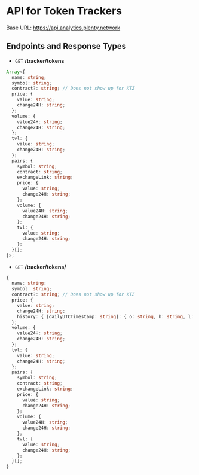 # API for Token Trackers

Base URL: https://api.analytics.plenty.network

## Endpoints and Response Types

- `GET` **/tracker/tokens**

```typescript
Array<{
  name: string;
  symbol: string;
  contract?: string; // Does not show up for XTZ
  price: {
    value: string;
    change24H: string;
  };
  volume: {
    value24H: string;
    change24H: string;
  };
  tvl: {
    value: string;
    change24H: string;
  };
  pairs: {
    symbol: string;
    contract: string;
    exchangeLink: string;
    price: {
      value: string;
      change24H: string;
    };
    volume: {
      value24H: string;
      change24H: string;
    };
    tvl: {
      value: string;
      change24H: string;
    };
  }[];
}>;
```

- `GET` **/tracker/tokens/<tokenSymbol>**

```typescript
{
  name: string;
  symbol: string;
  contract?: string; // Does not show up for XTZ
  price: {
    value: string;
    change24H: string;
    history: { [dailyUTCTimestamp: string]: { o: string, h: string, l: string, c: string } }[];
  };
  volume: {
    value24H: string;
    change24H: string;
  };
  tvl: {
    value: string;
    change24H: string;
  };
  pairs: {
    symbol: string;
    contract: string;
    exchangeLink: string;
    price: {
      value: string;
      change24H: string;
    };
    volume: {
      value24H: string;
      change24H: string;
    };
    tvl: {
      value: string;
      change24H: string;
    };
  }[];
}
```
